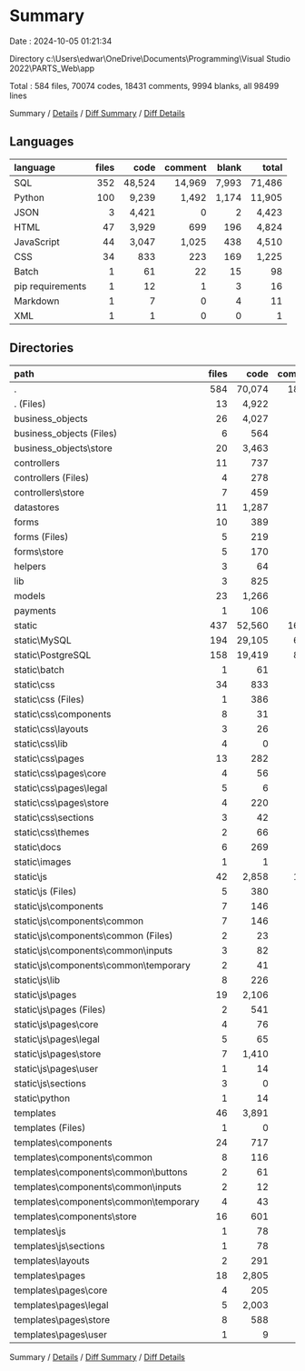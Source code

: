 # Summary

Date : 2024-10-05 01:21:34

Directory c:\\Users\\edwar\\OneDrive\\Documents\\Programming\\Visual Studio 2022\\PARTS_Web\\app

Total : 584 files,  70074 codes, 18431 comments, 9994 blanks, all 98499 lines

Summary / [Details](details.md) / [Diff Summary](diff.md) / [Diff Details](diff-details.md)

## Languages
| language | files | code | comment | blank | total |
| :--- | ---: | ---: | ---: | ---: | ---: |
| SQL | 352 | 48,524 | 14,969 | 7,993 | 71,486 |
| Python | 100 | 9,239 | 1,492 | 1,174 | 11,905 |
| JSON | 3 | 4,421 | 0 | 2 | 4,423 |
| HTML | 47 | 3,929 | 699 | 196 | 4,824 |
| JavaScript | 44 | 3,047 | 1,025 | 438 | 4,510 |
| CSS | 34 | 833 | 223 | 169 | 1,225 |
| Batch | 1 | 61 | 22 | 15 | 98 |
| pip requirements | 1 | 12 | 1 | 3 | 16 |
| Markdown | 1 | 7 | 0 | 4 | 11 |
| XML | 1 | 1 | 0 | 0 | 1 |

## Directories
| path | files | code | comment | blank | total |
| :--- | ---: | ---: | ---: | ---: | ---: |
| . | 584 | 70,074 | 18,431 | 9,994 | 98,499 |
| . (Files) | 13 | 4,922 | 105 | 102 | 5,129 |
| business_objects | 26 | 4,027 | 320 | 320 | 4,667 |
| business_objects (Files) | 6 | 564 | 27 | 67 | 658 |
| business_objects\\store | 20 | 3,463 | 293 | 253 | 4,009 |
| controllers | 11 | 737 | 66 | 115 | 918 |
| controllers (Files) | 4 | 278 | 29 | 41 | 348 |
| controllers\\store | 7 | 459 | 37 | 74 | 570 |
| datastores | 11 | 1,287 | 199 | 220 | 1,706 |
| forms | 10 | 389 | 44 | 63 | 496 |
| forms (Files) | 5 | 219 | 22 | 42 | 283 |
| forms\\store | 5 | 170 | 22 | 21 | 213 |
| helpers | 3 | 64 | 7 | 18 | 89 |
| lib | 3 | 825 | 487 | 55 | 1,367 |
| models | 23 | 1,266 | 236 | 211 | 1,713 |
| payments | 1 | 106 | 30 | 34 | 170 |
| static | 437 | 52,560 | 16,238 | 8,665 | 77,463 |
| static\\MySQL | 194 | 29,105 | 6,780 | 4,700 | 40,585 |
| static\\PostgreSQL | 158 | 19,419 | 8,189 | 3,293 | 30,901 |
| static\\batch | 1 | 61 | 22 | 15 | 98 |
| static\\css | 34 | 833 | 223 | 169 | 1,225 |
| static\\css (Files) | 1 | 386 | 146 | 66 | 598 |
| static\\css\\components | 8 | 31 | 5 | 12 | 48 |
| static\\css\\layouts | 3 | 26 | 0 | 5 | 31 |
| static\\css\\lib | 4 | 0 | 0 | 4 | 4 |
| static\\css\\pages | 13 | 282 | 59 | 58 | 399 |
| static\\css\\pages\\core | 4 | 56 | 35 | 15 | 106 |
| static\\css\\pages\\legal | 5 | 6 | 0 | 6 | 12 |
| static\\css\\pages\\store | 4 | 220 | 24 | 37 | 281 |
| static\\css\\sections | 3 | 42 | 1 | 12 | 55 |
| static\\css\\themes | 2 | 66 | 12 | 12 | 90 |
| static\\docs | 6 | 269 | 21 | 49 | 339 |
| static\\images | 1 | 1 | 0 | 0 | 1 |
| static\\js | 42 | 2,858 | 1,001 | 434 | 4,293 |
| static\\js (Files) | 5 | 380 | 334 | 57 | 771 |
| static\\js\\components | 7 | 146 | 137 | 43 | 326 |
| static\\js\\components\\common | 7 | 146 | 137 | 43 | 326 |
| static\\js\\components\\common (Files) | 2 | 23 | 1 | 12 | 36 |
| static\\js\\components\\common\\inputs | 3 | 82 | 136 | 27 | 245 |
| static\\js\\components\\common\\temporary | 2 | 41 | 0 | 4 | 45 |
| static\\js\\lib | 8 | 226 | 75 | 71 | 372 |
| static\\js\\pages | 19 | 2,106 | 455 | 260 | 2,821 |
| static\\js\\pages (Files) | 2 | 541 | 147 | 28 | 716 |
| static\\js\\pages\\core | 4 | 76 | 0 | 26 | 102 |
| static\\js\\pages\\legal | 5 | 65 | 0 | 25 | 90 |
| static\\js\\pages\\store | 7 | 1,410 | 308 | 175 | 1,893 |
| static\\js\\pages\\user | 1 | 14 | 0 | 6 | 20 |
| static\\js\\sections | 3 | 0 | 0 | 3 | 3 |
| static\\python | 1 | 14 | 2 | 5 | 21 |
| templates | 46 | 3,891 | 699 | 191 | 4,781 |
| templates (Files) | 1 | 0 | 0 | 2 | 2 |
| templates\\components | 24 | 717 | 51 | 42 | 810 |
| templates\\components\\common | 8 | 116 | 16 | 7 | 139 |
| templates\\components\\common\\buttons | 2 | 61 | 0 | 0 | 61 |
| templates\\components\\common\\inputs | 2 | 12 | 6 | 0 | 18 |
| templates\\components\\common\\temporary | 4 | 43 | 10 | 7 | 60 |
| templates\\components\\store | 16 | 601 | 35 | 35 | 671 |
| templates\\js | 1 | 78 | 0 | 3 | 81 |
| templates\\js\\sections | 1 | 78 | 0 | 3 | 81 |
| templates\\layouts | 2 | 291 | 72 | 12 | 375 |
| templates\\pages | 18 | 2,805 | 576 | 132 | 3,513 |
| templates\\pages\\core | 4 | 205 | 94 | 28 | 327 |
| templates\\pages\\legal | 5 | 2,003 | 321 | 52 | 2,376 |
| templates\\pages\\store | 8 | 588 | 142 | 48 | 778 |
| templates\\pages\\user | 1 | 9 | 19 | 4 | 32 |

Summary / [Details](details.md) / [Diff Summary](diff.md) / [Diff Details](diff-details.md)